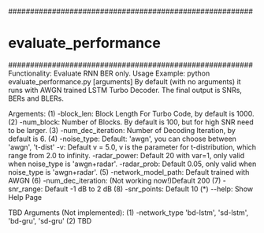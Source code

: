 ########################################################
# evaluate_performance
########################################################
Functionality: Evaluate RNN BER only.
Usage Example: python evaluate_performance.py [arguments]
By default (with no arguments) it runs with AWGN trained LSTM Turbo Decoder. The final output is SNRs, BERs and BLERs.

Argements:
(1) -block_len:          Block Length For Turbo Code, by default is 1000.
(2) -num_block:          Number of Blocks. By default is 100, but for high SNR need to be larger.
(3) -num_dec_iteration:  Number of Decoding Iteration, by default is 6.
(4) -noise_type:         Default: 'awgn', you can choose between 'awgn', 't-dist'
             -v:         Default v = 5.0, v is the parameter for t-distribution, which range from 2.0 to infinity.
   -radar_power:         Default 20 with var=1, only valid when noise_type is 'awgn+radar'.
    -radar_prob:         Default 0.05, only valid when noise_type is 'awgn+radar'.
(5) -network_model_path: Default trained with AWGN
(6) -num_dec_iteration:  (Not working now!)Default 200
(7) -snr_range:          Default -1 dB to 2 dB
(8) -snr_points:         Default 10
(*) --help:              Show Help Page


TBD Arguments (Not implemented):
(1) -network_type        'bd-lstm', 'sd-lstm', 'bd-gru', 'sd-gru'
(2) TBD